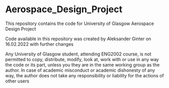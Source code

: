 # Aerospace_Design_Project
This repository contains the code for University of Glasgow Aerospace Design Project

Code available in this repository was created by Aleksander Ginter on 16.02.2022 with further changes

Any University of Glasgow student, attending ENG2002 course, is not permitted to copy, distribute, modify, look at, work with or use in any way the code or its part, unless you they are in the same working group as the author.
In case of academic misconduct or academic dishonesty of any way, the author does not take any responsibility or liability for the actions of other users
